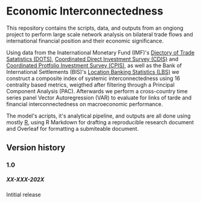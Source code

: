 # Economic Interconnectedness

This repository contains the scripts, data, and outputs from an ongiong project to perform large scale network analysis on bilateral trade flows and international financial position and their economic significance. 

Using data from the Inaternational Monetary Fund (IMF)'s [Diectory of Trade Satatistics (DOTS)](https://data.imf.org/?sk=9d6028d4-f14a-464c-a2f2-59b2cd424b85), [Coordinated Direct Investment Survey (CDIS)](https://data.imf.org/?sk=40313609-f037-48c1-84b1-e1f1ce54d6d5) and [Coordinated Protfolio Investment Survey (CPIS)](https://data.imf.org/?sk=b981b4e3-4e58-467e-9b90-9de0c3367363), as well as the Bank of International Settlements (BIS)'s [Location Banking Statistics (LBS)](https://data.bis.org/topics/LBS) we construct a composite index of systemic interconnectedness using 16 centrality based metrics, weigthed after filtering through a Principal Component Analysis (PAC). Afterwards we perform a cross-country time series panel Vector Autoregression (VAR) to evaluate for links of tarde and financial interconnectedness on macroeconomic performance.

The model's acripts, it's analytical pipeline, and outputs are all done using mostly [R](https://www.r-project.org/), using R Markdown for drafting a reproducible research document and Overleaf for formatting a submiteable document.

## Version history

### 1.0

##### XX-XXX-202X

Intitial release
